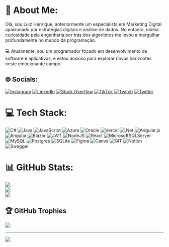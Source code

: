 # 💫 About Me:
 Olá, sou Luiz Henrique, anteriormente um especialista em Marketing Digital apaixonado por estratégias digitais e análise de dados. No entanto, minha curiosidade pela engenharia por trás dos algoritmos me levou a mergulhar profundamente no mundo da programação.<br><br>💻 Atualmente, sou um programador focado em desenvolvimento de software e aplicativos, e estou ansioso para explorar novos horizontes neste emocionante campo.


## 🌐 Socials:
[![Instagram](https://img.shields.io/badge/Instagram-%23E4405F.svg?logo=Instagram&logoColor=white)](https://instagram.com/@Luizhnrs) [![LinkedIn](https://img.shields.io/badge/LinkedIn-%230077B5.svg?logo=linkedin&logoColor=white)](https://linkedin.com/in/Luizhenriquegsilva) [![Stack Overflow](https://img.shields.io/badge/-Stackoverflow-FE7A16?logo=stack-overflow&logoColor=white)](https://stackoverflow.com/users/Luizhnrs) [![TikTok](https://img.shields.io/badge/TikTok-%23000000.svg?logo=TikTok&logoColor=white)](https://tiktok.com/@Luizhnrs ) [![Twitch](https://img.shields.io/badge/Twitch-%239146FF.svg?logo=Twitch&logoColor=white)](https://twitch.tv/Luizhnrs ) [![Twitter](https://img.shields.io/badge/Twitter-%231DA1F2.svg?logo=Twitter&logoColor=white)](https://twitter.com/Luizhnrs ) 

# 💻 Tech Stack:
![C#](https://img.shields.io/badge/c%23-%23239120.svg?style=for-the-badge&logo=c-sharp&logoColor=white) ![Java](https://img.shields.io/badge/java-%23ED8B00.svg?style=for-the-badge&logo=openjdk&logoColor=white) ![JavaScript](https://img.shields.io/badge/javascript-%23323330.svg?style=for-the-badge&logo=javascript&logoColor=%23F7DF1E) ![Azure](https://img.shields.io/badge/azure-%230072C6.svg?style=for-the-badge&logo=microsoftazure&logoColor=white) ![Oracle](https://img.shields.io/badge/Oracle-F80000?style=for-the-badge&logo=oracle&logoColor=white) ![Vercel](https://img.shields.io/badge/vercel-%23000000.svg?style=for-the-badge&logo=vercel&logoColor=white) ![.Net](https://img.shields.io/badge/.NET-5C2D91?style=for-the-badge&logo=.net&logoColor=white) ![Angular.js](https://img.shields.io/badge/angular.js-%23E23237.svg?style=for-the-badge&logo=angularjs&logoColor=white) ![Angular](https://img.shields.io/badge/angular-%23DD0031.svg?style=for-the-badge&logo=angular&logoColor=white) ![Blazor](https://img.shields.io/badge/blazor-%235C2D91.svg?style=for-the-badge&logo=blazor&logoColor=white) ![JWT](https://img.shields.io/badge/JWT-black?style=for-the-badge&logo=JSON%20web%20tokens) ![NodeJS](https://img.shields.io/badge/node.js-6DA55F?style=for-the-badge&logo=node.js&logoColor=white) ![React](https://img.shields.io/badge/react-%2320232a.svg?style=for-the-badge&logo=react&logoColor=%2361DAFB) ![MicrosoftSQLServer](https://img.shields.io/badge/Microsoft%20SQL%20Server-CC2927?style=for-the-badge&logo=microsoft%20sql%20server&logoColor=white) ![MySQL](https://img.shields.io/badge/mysql-%2300000f.svg?style=for-the-badge&logo=mysql&logoColor=white) ![Postgres](https://img.shields.io/badge/postgres-%23316192.svg?style=for-the-badge&logo=postgresql&logoColor=white) ![SQLite](https://img.shields.io/badge/sqlite-%2307405e.svg?style=for-the-badge&logo=sqlite&logoColor=white) ![Figma](https://img.shields.io/badge/figma-%23F24E1E.svg?style=for-the-badge&logo=figma&logoColor=white) ![Canva](https://img.shields.io/badge/Canva-%2300C4CC.svg?style=for-the-badge&logo=Canva&logoColor=white) ![GIT](https://img.shields.io/badge/Git-fc6d26?style=for-the-badge&logo=git&logoColor=white) ![Notion](https://img.shields.io/badge/Notion-%23000000.svg?style=for-the-badge&logo=notion&logoColor=white) ![Swagger](https://img.shields.io/badge/-Swagger-%23Clojure?style=for-the-badge&logo=swagger&logoColor=white)
# 📊 GitHub Stats:
![](https://github-readme-stats.vercel.app/api?username=Luizhnrs&theme=onedark&hide_border=false&include_all_commits=true&count_private=true)<br/>
![](https://github-readme-streak-stats.herokuapp.com/?user=Luizhnrs&theme=onedark&hide_border=false)<br/>
![](https://github-readme-stats.vercel.app/api/top-langs/?username=Luizhnrs&theme=onedark&hide_border=false&include_all_commits=true&count_private=true&layout=compact)

## 🏆 GitHub Trophies
![](https://github-profile-trophy.vercel.app/?username=Luizhnrs&theme=darkhub&no-frame=false&no-bg=true&margin-w=4)

---
[![](https://visitcount.itsvg.in/api?id=Luizhnrs&icon=2&color=8)](https://visitcount.itsvg.in)

<!-- Proudly created with GPRM ( https://gprm.itsvg.in ) -->